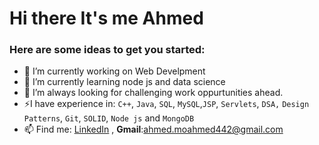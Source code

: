 # Hi there It's me Ahmed


### Here are some ideas to get you started:

- 🔭 I’m currently working on Web Develpment
- 🌱 I’m currently learning node js and data science
- 🌋 I’m always looking for challenging work oppurtunities ahead.
- ⚡I have experience in: `C++`, `Java`, `SQL`, `MySQL`,`JSP`, `Servlets`, `DSA,` `Design Patterns`, `Git`,  `SOLID`, `Node js` and `MongoDB`
- 📫 Find me: [LinkedIn](http://linkedin.com/in/ahmed-mostafa-565023192) , **Gmail**:ahmed.moahmed442@gmail.com
